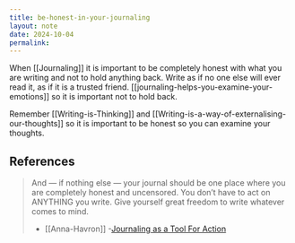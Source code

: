 ```yaml
---
title: be-honest-in-your-journaling
layout: note
date: 2024-10-04
permalink:
---
```

When [[Journaling]] it is important to be completely honest with what you are writing and not to hold anything back. Write as if no one else will ever read it, as if it is a trusted friend. [[journaling-helps-you-examine-your-emotions]] so it is important not to hold back.

Remember [[Writing-is-Thinking]] and [[Writing-is-a-way-of-externalising-our-thoughts]] so it is important to be honest so you can examine your thoughts.
## References

> And — if nothing else — your journal should be one place where you are completely honest and uncensored. You don’t have to act on ANYTHING you write. Give yourself great freedom to write whatever comes to mind. 
> - [[Anna-Havron]] -[Journaling as a Tool For Action](https://www.annahavron.com/blog/journaling-as-a-tool-for-action)